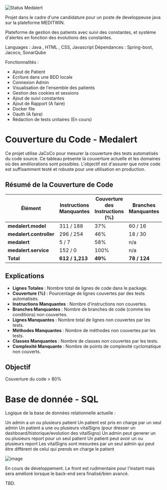
![Status](https://img.shields.io/badge/status-WIP-yellow) Medalert

Projet dans le cadre d'une candidature pour un poste de developpeuse java sur la plateforme MEDITWIN. 

Plateforme de gestion des patients avec suivi des constantes, et système d'alertes en fonction des évolutions des constantes. 

Languages : Java , HTML , CSS, Javascript
Dépendances : Spring-boot, Jacoco, SonarQube

Fonctionnalités : 

- Ajout de Patient
- Ecriture dans une BDD locale
- Connexion Admin
- Visualisation de l'ensemble des patients
- Gestion des cookies et sessions 
- Ajout de suivi constantes
- Ajout de Rapport (A faire) 
- Docker file 
- Oauth (A faire)
- Rédaction de tests unitaires (En cours)

# Couverture du Code - Medalert

Ce projet utilise JaCoCo pour mesurer la couverture des tests automatisés du code source. Ce tableau présente la couverture actuelle et les domaines où des améliorations sont possibles. L'objectif est d'assurer que notre code est suffisamment testé et robuste pour une utilisation en production.

## Résumé de la Couverture de Code

| **Élément**              | **Instructions Manquantes** | **Couverture des Instructions (%)** | **Branches Manquantes** | **Couverture des Branches (%)** | **Méthodes Manquantes** | **Couverture des Méthodes** | **Lignes Manquantes** | **Couverture des Lignes** | **Classes Manquantes** | **Couverture des Classes** |
|--------------------------|-----------------------------|-------------------------------------|--------------------------|---------------------------------|-------------------------|----------------------------|------------------------|---------------------------|------------------------|---------------------------|
| **medalert.model**        | 311 / 188                   | 37%                                 | 60 / 16                  | 21%                             | 43                      | 56%                        | 29                     | 81                       | 6                      | 6%                        |
| **medalert.controller**   | 296 / 254                   | 46%                                 | 18 / 30                  | 62%                             | 19                      | 45%                        | 69                     | 136                     | 10                     | 5%                        |
| **medalert**              | 5 / 7                       | 58%                                 | n/a                      | n/a                             | 1                       | 3%                         | 2                      | 5                       | 1                      | 1%                        |
| **medalert.service**      | 152 / 0                     | 100%                                | n/a                      | n/a                             | 0                       | 28%                        | 0                      | 0%                        | 0                      | 4%                        |
| **Total**                | **612 / 1,213**             | **49%**                             | **78 / 124**             | **37%**                         | **63**                  | **132**                    | **100**                | **257**                   | **17**                 | **70**                    |

## Explications

- **Lignes Totales** : Nombre total de lignes de code dans le package.
- **Couverture (%)** : Pourcentage de lignes couvertes par des tests automatisés.
- **Instructions Manquantes** : Nombre d'instructions non couvertes.
- **Branches Manquantes** : Nombre de branches de code (comme les conditions) non couvertes.
- **Lignes Manquantes** : Nombre total de lignes non couvertes par les tests.
- **Méthodes Manquantes** : Nombre de méthodes non couvertes par les tests.
- **Classes Manquantes** : Nombre de classes non couvertes par les tests.
- **Complexité Manquante** : Nombre de points de complexité cyclomatique non couverts.

## Objectif 

Couverture du code > 80%
  
# Base de donnée - SQL
Logique de la base de données relationnelle actuelle : 



Un admin a un ou plusieurs patient
Un patient est pris en charge par un seul admin
Un patient a une ou plusieurs vitalSigns (pour dresser un dashboard/historique/evolution des vitalSigns)
Un admin peut generer un ou plusieurs report pour un seul patient
Un patient peut avoir un ou plusieurs report
Les vitalSigns sont mesurées par un seul admin qui peut être différent de celui qui prends en charge le patient

![image](https://github.com/user-attachments/assets/318930d2-fd7c-4d08-b0da-bd5d2400bc12)

En cours de développement. Le front est rudimentaire pour l'instant mais sera amélioré lorsque le back-end sera finalisé/bien avancé. 

TBD.
